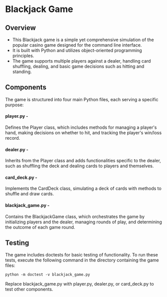 # Blackjack Game

## Overview

- This Blackjack game is a simple yet comprehensive simulation of the popular casino game designed for the command line interface.
- It is built with Python and utilizes object-oriented programming principles.
- The game supports multiple players against a dealer, handling card shuffling, dealing, and basic game decisions such as hitting and standing.

## Components

The game is structured into four main Python files, each serving a specific purpose:

#### player.py - 

Defines the Player class, which includes methods for managing a player's hand, making decisions on whether to hit, and tracking the player's win/loss record.

#### dealer.py - 

Inherits from the Player class and adds functionalities specific to the dealer, such as shuffling the deck and dealing cards to players and themselves.

#### card_deck.py - 

Implements the CardDeck class, simulating a deck of cards with methods to shuffle and draw cards.

#### blackjack_game.py -

Contains the BlackjackGame class, which orchestrates the game by initializing players and the dealer, managing rounds of play, and determining the outcome of each game round.

## Testing

The game includes doctests for basic testing of functionality. To run these tests, execute the following command in the directory containing the game files:
```
python -m doctest -v blackjack_game.py
```
Replace blackjack_game.py with player.py, dealer.py, or card_deck.py to test other components.
